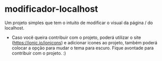 # modificador-localhost
Um projeto simples que tem o intuito de modificar o visual da página / do localhost.
- Caso você queira contribuir com o projeto, poderá utilizar o site (https://ionic.io/ionicons) e adicionar icones ao projeto, também poderá colocar a opção para mudar o tema para escuro. Fique avontade para contribuir com o projeto. :)
